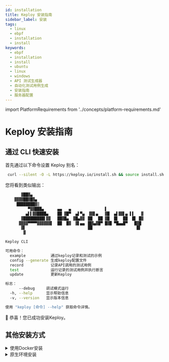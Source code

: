 ```yaml
---
id: installation
title: Keploy 安装指南
sidebar_label: 安装
tags:
  - linux
  - ebpf
  - installation
  - install
keywords:
  - ebpf
  - installation
  - install
  - ubuntu
  - linux
  - windows
  - API 测试生成器
  - 自动化测试用例生成
  - 安装指南
  - 服务器配置
---
```


import PlatformRequirements from '../concepts/platform-requirements.md'

<PlatformRequirements/>

# Keploy 安装指南

## 通过 CLI 快速安装

首先通过以下命令设置 Keploy 别名：

```bash
 curl --silent -O -L https://keploy.io/install.sh && source install.sh
```

您将看到类似输出：

```bash
       ▓██▓▄
    ▓▓▓▓██▓█▓▄
     ████████▓▒
          ▀▓▓███▄      ▄▄   ▄               ▌
         ▄▌▌▓▓████▄    ██ ▓█▀  ▄▌▀▄  ▓▓▌▄   ▓█  ▄▌▓▓▌▄ ▌▌   ▓
       ▓█████████▌▓▓   ██▓█▄  ▓█▄▓▓ ▐█▌  ██ ▓█  █▌  ██  █▌ █▓
      ▓▓▓▓▀▀▀▀▓▓▓▓▓▓▌  ██  █▓  ▓▌▄▄ ▐█▓▄▓█▀ █▓█ ▀█▄▄█▀   █▓█
       ▓▌                           ▐█▌                   █▌
        ▓

Keploy CLI

可用命令：
  example           通过keploy记录和测试的示例
  config --generate 生成keploy配置文件
  record            记录API调用的测试用例
  test              运行记录的测试用例并执行断言
  update            更新Keploy

标志：
      --debug     调试模式运行
  -h, --help      显示帮助信息
  -v, --version   显示版本信息

使用 "keploy [命令] --help" 获取命令详情。
```

🎉 恭喜！您已成功安装Keploy。

## 其他安装方式

<details>
<summary>使用Docker安装</summary>

### 通过Docker运行Keploy

#### macOS系统

注意：Keploy不原生支持MacOS，可通过以下方式使用Docker运行

1. 打开终端窗口

2. 创建Docker桥接网络：

```bash
docker network create keploy-network
```

3. 运行以下命令启动Keploy容器：

```bash
alias keploy="docker run --name keploy-v2 -p 16789:16789 --network keploy-network --privileged --pid=host -v $(pwd):$(pwd) -w $(pwd) -v /sys/fs/cgroup:/sys/fs/cgroup -v /sys/kernel/debug:/sys/kernel/debug -v /sys/fs/bpf:/sys/fs/bpf -v /var/run/docker.sock:/var/run/docker.sock --rm ghcr.io/keploy/keploy"
```

</details>

<details>
<summary>原生环境安装</summary>

### 原生环境安装指南

**系统要求：**

- Linux内核版本5.15或更高
- 运行`uname -a`验证系统架构
- Windows系统需使用Ubuntu 20.04 LTS或更高版本的WSL

<summary>WSL/Linux AMD系统安装</summary>

#### WSL/Linux AMD系统

1. 打开终端会话
2. 运行以下命令下载安装：

```bash
curl --silent --location "https://github.com/keploy/keploy/releases/latest/download/keploy_linux_amd64.tar.gz" | tar xz --overwrite -C /tmp
sudo mkdir -p /usr/local/bin && sudo mv /tmp/keploy /usr/local/bin/keploy
```

#### WSL/Linux ARM系统

1. 打开终端会话
2. 运行以下命令下载安装：

```bash
curl --silent --location "https://github.com/keploy/keploy/releases/latest/download/keploy_linux_arm64.tar.gz" | tar xz --overwrite -C /tmp
sudo mkdir -p /usr/local/bin && sudo mv /tmp/keploy /usr/local/bin/keploy

```

> 注意：Keploy不原生支持MacOS系统

### WSL 2的Docker Desktop配置

1. 从[官网](https://docs.docker.com/desktop/windows/install/)安装Docker Desktop

在Windows系统使用Docker Desktop和WSL 2时，必须配置Docker Desktop允许WSL 2分发版访问Docker守护进程。这种配置能实现Windows环境、WSL 2 Linux分发版和Docker之间的无缝集成。

默认情况下，Docker Desktop可能不会自动配置支持所有WSL 2分发版。正确配置后，您可以直接在WSL 2环境中运行Docker命令，获得更接近原生Linux的开发体验。

> 此配置对Keploy在WSL 2环境中正常运行至关重要，因为它需要与Docker守护进程交互来有效管理容器和网络。
> 详细配置指南请参考[官方文档](https://docs.docker.com/desktop/wsl/)。

</details>